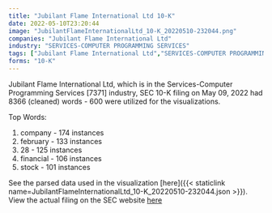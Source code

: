 ```yaml
---
title: "Jubilant Flame International Ltd 10-K"
date: 2022-05-10T23:20:44
image: "JubilantFlameInternationalLtd_10-K_20220510-232044.png"
companies: "Jubilant Flame International Ltd"
industry: "SERVICES-COMPUTER PROGRAMMING SERVICES"
tags: ["Jubilant Flame International Ltd","SERVICES-COMPUTER PROGRAMMING SERVICES","05-09-2022","10-K"]
forms: "10-K"
---
```

Jubilant Flame International Ltd, which is in the Services-Computer Programming Services [7371] industry, SEC 10-K filing on May 09, 2022 had 8366 (cleaned) words - 600 were utilized for the visualizations.

Top Words:
1. company - 174 instances
2. february - 133 instances
3. 28 - 125 instances
4. financial - 106 instances
5. stock - 101 instances


See the parsed data used in the visualization [here]({{< staticlink name=JubilantFlameInternationalLtd_10-K_20220510-232044.json >}}).  
View the actual filing on the SEC website [here](https://www.sec.gov/Archives/edgar/data/1517389/0001477932-22-003101.txt)